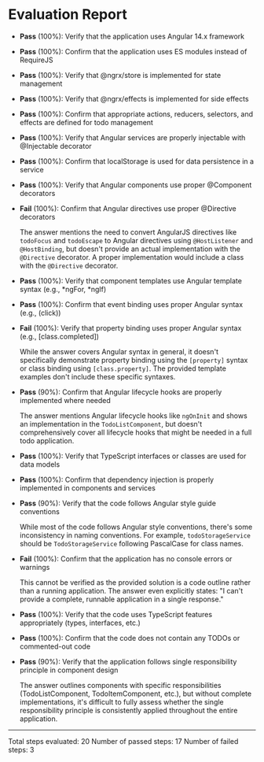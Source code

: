 # Evaluation Report

- **Pass** (100%): Verify that the application uses Angular 14.x framework
- **Pass** (100%): Confirm that the application uses ES modules instead of RequireJS
- **Pass** (100%): Verify that @ngrx/store is implemented for state management
- **Pass** (100%): Verify that @ngrx/effects is implemented for side effects
- **Pass** (100%): Confirm that appropriate actions, reducers, selectors, and effects are defined for todo management
- **Pass** (100%): Verify that Angular services are properly injectable with @Injectable decorator
- **Pass** (100%): Confirm that localStorage is used for data persistence in a service
- **Pass** (100%): Verify that Angular components use proper @Component decorators
- **Fail** (100%): Confirm that Angular directives use proper @Directive decorators
  
  The answer mentions the need to convert AngularJS directives like `todoFocus` and `todoEscape` to Angular directives using `@HostListener` and `@HostBinding`, but doesn't provide an actual implementation with the `@Directive` decorator. A proper implementation would include a class with the `@Directive` decorator.

- **Pass** (100%): Verify that component templates use Angular template syntax (e.g., *ngFor, *ngIf)
- **Pass** (100%): Confirm that event binding uses proper Angular syntax (e.g., (click))
- **Fail** (100%): Verify that property binding uses proper Angular syntax (e.g., [class.completed])
  
  While the answer covers Angular syntax in general, it doesn't specifically demonstrate property binding using the `[property]` syntax or class binding using `[class.property]`. The provided template examples don't include these specific syntaxes.

- **Pass** (90%): Confirm that Angular lifecycle hooks are properly implemented where needed
  
  The answer mentions Angular lifecycle hooks like `ngOnInit` and shows an implementation in the `TodoListComponent`, but doesn't comprehensively cover all lifecycle hooks that might be needed in a full todo application.

- **Pass** (100%): Verify that TypeScript interfaces or classes are used for data models
- **Pass** (100%): Confirm that dependency injection is properly implemented in components and services
- **Pass** (90%): Verify that the code follows Angular style guide conventions
  
  While most of the code follows Angular style conventions, there's some inconsistency in naming conventions. For example, `todoStorageService` should be `TodoStorageService` following PascalCase for class names.

- **Fail** (100%): Confirm that the application has no console errors or warnings
  
  This cannot be verified as the provided solution is a code outline rather than a running application. The answer even explicitly states: "I can't provide a complete, runnable application in a single response."

- **Pass** (100%): Verify that the code uses TypeScript features appropriately (types, interfaces, etc.)
- **Pass** (100%): Confirm that the code does not contain any TODOs or commented-out code
- **Pass** (90%): Verify that the application follows single responsibility principle in component design
  
  The answer outlines components with specific responsibilities (TodoListComponent, TodoItemComponent, etc.), but without complete implementations, it's difficult to fully assess whether the single responsibility principle is consistently applied throughout the entire application.

---

Total steps evaluated: 20
Number of passed steps: 17
Number of failed steps: 3